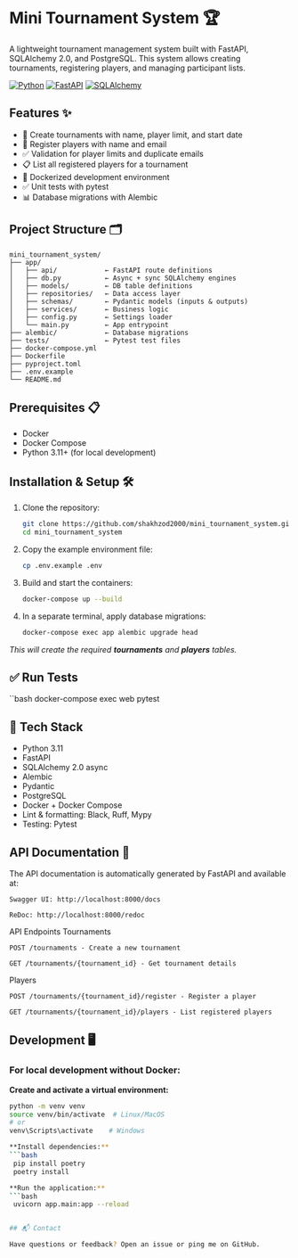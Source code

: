 # Mini Tournament System 🏆

A lightweight tournament management system built with FastAPI, SQLAlchemy 2.0, and PostgreSQL. This system allows creating tournaments, registering players, and managing participant lists.

[![Python](https://img.shields.io/badge/Python-3.11%2B-blue)](https://www.python.org/)
[![FastAPI](https://img.shields.io/badge/FastAPI-0.104.0-green)](https://fastapi.tiangolo.com/)
[![SQLAlchemy](https://img.shields.io/badge/SQLAlchemy-2.0-orange)](https://www.sqlalchemy.org/)

## Features ✨

- 🚀 Create tournaments with name, player limit, and start date
- 👥 Register players with name and email
- ✅ Validation for player limits and duplicate emails
- 📋 List all registered players for a tournament
- 🐳 Dockerized development environment
- ✅ Unit tests with pytest
- 📊 Database migrations with Alembic

## Project Structure 🗂️
```
mini_tournament_system/
├── app/
│   ├── api/            ← FastAPI route definitions
│   ├── db.py           ← Async + sync SQLAlchemy engines
│   ├── models/         ← DB table definitions
│   ├── repositories/   ← Data access layer
│   ├── schemas/        ← Pydantic models (inputs & outputs)
│   ├── services/       ← Business logic
│   ├── config.py       ← Settings loader
│   └── main.py         ← App entrypoint
├── alembic/            ← Database migrations
├── tests/              ← Pytest test files
├── docker-compose.yml
├── Dockerfile
├── pyproject.toml
├── .env.example
└── README.md
```


## Prerequisites 📋

- Docker
- Docker Compose
- Python 3.11+ (for local development)

## Installation & Setup 🛠️

1. Clone the repository:
   ```bash
   git clone https://github.com/shakhzod2000/mini_tournament_system.git
   cd mini_tournament_system

2. Copy the example environment file:
   ```bash
   cp .env.example .env

3. Build and start the containers:
   ```bash
   docker-compose up --build

4. In a separate terminal, apply database migrations:
   ```bash
   docker-compose exec app alembic upgrade head

_This will create the required **tournaments** and **players** tables._


## ✅ Run Tests
``bash
docker-compose exec web pytest

## 🧪 Tech Stack
- Python 3.11
- FastAPI
- SQLAlchemy 2.0 async
- Alembic
- Pydantic
- PostgreSQL
- Docker + Docker Compose
- Lint & formatting: Black, Ruff, Mypy
- Testing: Pytest


## API Documentation 📖

The API documentation is automatically generated by FastAPI and available at:

    Swagger UI: http://localhost:8000/docs

    ReDoc: http://localhost:8000/redoc

API Endpoints
Tournaments

    POST /tournaments - Create a new tournament

    GET /tournaments/{tournament_id} - Get tournament details

Players

    POST /tournaments/{tournament_id}/register - Register a player

    GET /tournaments/{tournament_id}/players - List registered players


## Development 🖥️

### For local development without Docker:

 **Create and activate a virtual environment:**
 ```bash
 python -m venv venv
 source venv/bin/activate  # Linux/MacOS
 # or
 venv\Scripts\activate    # Windows

**Install dependencies:**
```bash
  pip install poetry
  poetry install

**Run the application:**
```bash
  uvicorn app.main:app --reload


## 📬 Contact

Have questions or feedback? Open an issue or ping me on GitHub.
